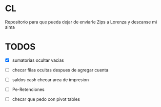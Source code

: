 # CL
Repositorio para que pueda dejar de enviarle Zips a Lorenza y descanse mi alma

# TODOS
- [x] sumatorias ocultar vacias

- [ ] checar filas ocultas despues de agregar cuenta

- [ ] saldos cash checar area de impresion

- [ ] Pe-Retenciones

- [ ] checar que pedo con pivot tables
